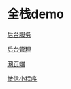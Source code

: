 # 全栈demo

[后台服务](https://github.com/q234876317/coolhtml5/tree/master/server)

[后台管理](https://github.com/q234876317/coolhtml5/tree/master/back)

[网页端](https://github.com/q234876317/coolhtml5/tree/master/web)

[微信小程序](https://github.com/q234876317/coolhtml5/tree/master/wchartjs)
